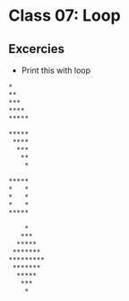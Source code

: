 # Class 07: Loop

## Excercies

-   Print this with loop

```
*
**
***
****
*****
```

```
*****
 ****
  ***
   **
    *
```

```
*****
*   *
*   *
*   *
*****
```

```
    *
   ***
  *****
 *******
*********
 *******
  *****
   ***
    *
```
